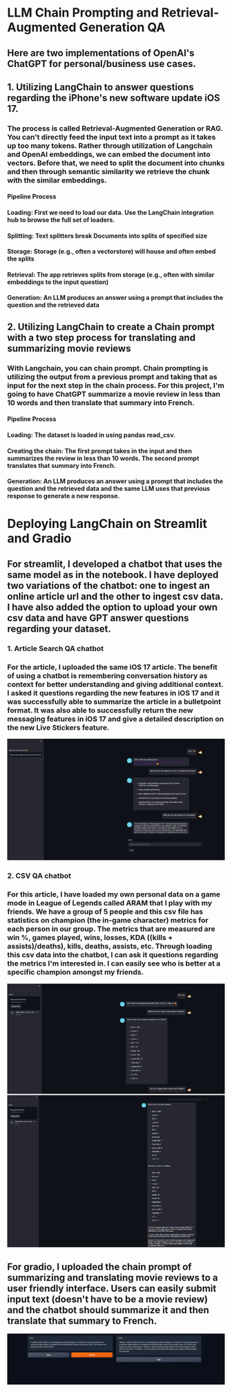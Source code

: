 # LLM Chain Prompting and Retrieval-Augmented Generation QA
## Here are two implementations of OpenAI's ChatGPT for personal/business use cases.
## 1. Utilizing LangChain to answer questions regarding the iPhone's new software update iOS 17. 
### The process is called Retrieval-Augmented Generation or RAG. You can't directly feed the input text into a prompt as it takes up too many tokens. Rather through utilization of Langchain and OpenAI embeddings, we can embed the document into vectors. Before that, we need to split the document into chunks and then through semantic similarity we retrieve the chunk with the similar embeddings.
#### **Pipeline Process**
#### Loading: First we need to load our data. Use the LangChain integration hub to browse the full set of loaders.
#### Splitting: Text splitters break Documents into splits of specified size
#### Storage: Storage (e.g., often a vectorstore) will house and often embed the splits
#### Retrieval: The app retrieves splits from storage (e.g., often with similar embeddings to the input question)
#### Generation: An LLM produces an answer using a prompt that includes the question and the retrieved data
## 2. Utilizing LangChain to create a Chain prompt with a two step process for translating and summarizing movie reviews
### With Langchain, you can chain prompt. Chain prompting is utilizing the output from a previous prompt and taking that as input for the next step in the chain process. For this project, I'm going to have ChatGPT summarize a movie review in less than 10 words and then translate that summary into French.
#### **Pipeline Process**
#### Loading: The dataset is loaded in using pandas read_csv.
#### Creating the chain: The first prompt takes in the input and then summarizes the review in less than 10 words. The second prompt translates that summary into French. 
#### Generation: An LLM produces an answer using a prompt that includes the question and the retrieved data and the same LLM uses that previous response to generate a new response.

# Deploying LangChain on Streamlit and Gradio

## For streamlit, I developed a chatbot that uses the same model as in the notebook. I have deployed two variations of the chatbot: one to ingest an online article url and the other to ingest csv data. I have also added the option to upload your own csv data and have GPT answer questions regarding your dataset. 
### 1. Article Search QA chatbot
### For the article, I uploaded the same iOS 17 article. The benefit of using a chatbot is remembering conversation history as context for better understanding and giving additional context. I asked it questions regarding the new features in iOS 17 and it was successfully able to summarize the article in a bulletpoint format. It was also able to successfully return the new messaging features in iOS 17 and give a detailed description on the new Live Stickers feature.
![Alt text](/Screenshots/urlchatbot.png?raw=true "url1")
### 2. CSV QA chatbot
### For this article, I have loaded my own personal data on a game mode in League of Legends called ARAM that I play with my friends. We have a group of 5 people and this csv file has statistics on champion (the in-game character) metrics for each person in our group. The metrics that are measured are win %, games played, wins, losses, KDA ((kills + assists)/deaths), kills, deaths, assists, etc. Through loading this csv data into the chatbot, I can ask it questions regarding the metrics I'm interested in. I can easily see who is better at a specific champion amongst my friends.
![Alt text](/Screenshots/csvchatbot1.png?raw=true "csv1")
![Alt text](/Screenshots/csvchatbot2.png?raw=true "csv2")



## For gradio, I uploaded the chain prompt of summarizing and translating movie reviews to a user friendly interface. Users can easily submit input text (doesn't have to be a movie review) and the chatbot should summarize it and then translate that summary to French. 
![Alt text](/Screenshots/gradiomoviereviews.png?raw=true "gradio")

